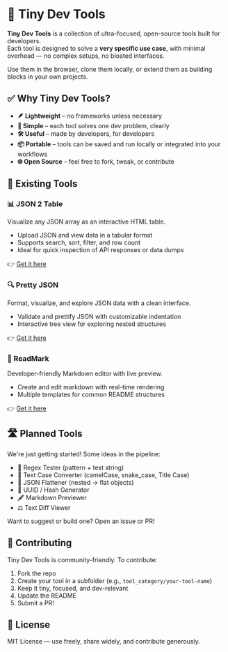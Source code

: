 # 🧰 Tiny Dev Tools

**Tiny Dev Tools** is a collection of ultra-focused, open-source tools built for developers.  
Each tool is designed to solve a **very specific use case**, with minimal overhead — no complex setups, no bloated interfaces.

Use them in the browser, clone them locally, or extend them as building blocks in your own projects.

## ✅ Why Tiny Dev Tools?

- **🪶 Lightweight** – no frameworks unless necessary
- **🧠 Simple** – each tool solves one dev problem, clearly
- **🛠️ Useful** – made by developers, for developers
- **📦 Portable** – tools can be saved and run locally or integrated into your workflows
- **🌐 Open Source** – feel free to fork, tweak, or contribute

## 🔧 Existing Tools

### 📊 JSON 2 Table
Visualize any JSON array as an interactive HTML table.

- Upload JSON and view data in a tabular format
- Supports search, sort, filter, and row count
- Ideal for quick inspection of API responses or data dumps

👉 [Get it here](./json2table.html)

### 🔍 Pretty JSON
Format, visualize, and explore JSON data with a clean interface.

- Validate and prettify JSON with customizable indentation
- Interactive tree view for exploring nested structures

👉 [Get it here](./pretty-json.html)

### 📝 ReadMark
Developer-friendly Markdown editor with live preview.

- Create and edit markdown with real-time rendering
- Multiple templates for common README structures

👉 [Get it here](./markdown-editor.html)

## 🛣️ Planned Tools

We're just getting started! Some ideas in the pipeline:

- 📝 Regex Tester (pattern + test string)
- 🔄 Text Case Converter (camelCase, snake_case, Title Case)
- 📁 JSON Flattener (nested → flat objects)
- 🧮 UUID / Hash Generator
- 🖋️ Markdown Previewer
- ⚖️ Text Diff Viewer

Want to suggest or build one? Open an issue or PR!

## 🤝 Contributing

Tiny Dev Tools is community-friendly. To contribute:

1. Fork the repo
2. Create your tool in a subfolder (e.g., `tool_category/your-tool-name`)
3. Keep it tiny, focused, and dev-relevant
4. Update the README
5. Submit a PR!


## 📄 License

MIT License — use freely, share widely, and contribute generously.


